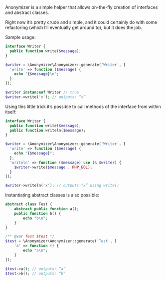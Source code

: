 Anonymizer is a simple helper that allows on-the-fly creation of interfaces and abstract classes.

Right now it’s pretty crude and simple, and it could certainly do with some refactoring (which
I’ll eventually get around to), but it does the job.

Sample usage:
``` php
interface Writer {
  public function write($message);
}

$writer = \Anonymizer\Anonymizer::generate('Writer', [
  'write' => function ($message) {
    echo "{$message}\n";
  }
]);

$writer instanceof Writer // true
$writer->write('x'); // outputs: “x”
```

Using this little trick it’s possible to call methods of the interface from within itself:
``` php
interface Writer {
  public function write($message);
  public function writeln($message);
}

$writer = \Anonymizer\Anonymizer::generate('Writer', [
  'write' => function ($message) {
    echo "{$message}";
  },
  'writeln' => function ($message) use (& $writer) {
    $writer->write($message . PHP_EOL);
  }
]);

$writer->writeln('x'); // outputs “x” using write()
```

Instantiating abstract classes is also possible:
``` php
abstract class Test {
    abstract public function a();
    public function b() {
        echo "b\n";
    }
}

/** @var Test $test */
$test = \Anonymizer\Anonymizer::generate('Test', [
    'a' => function () {
        echo "a\n";
    }
]);

$test->a(); // outputs: “a“
$test->b(); // outputs: “b“
```